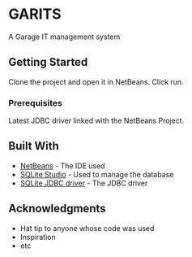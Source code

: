 # GARITS

A Garage IT management system

## Getting Started

Clone the project and open it in NetBeans. Click run.

### Prerequisites

Latest JDBC driver linked with the NetBeans Project.

## Built With

* [NetBeans](https://netbeans.org/downloads/8.0.2/) - The IDE used
* [SQLite Studio](https://sqlitestudio.pl/index.rvt) - Used to manage the database
* [SQLite JDBC driver](https://bitbucket.org/xerial/sqlite-jdbc/downloads/) - The JDBC driver

## Acknowledgments

* Hat tip to anyone whose code was used
* Inspiration
* etc
